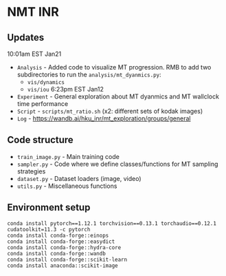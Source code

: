 # NMT INR

## Updates
10:01am EST Jan21
- `Analysis` - Added code to visualize MT progression. RMB to add two subdirectories to run the `analysis/mt_dyanmics.py`:
    - `vis/dynamics`
    - `vis/iou`
6:23pm EST Jan12 
- `Experiment` - General exploration about MT dyanmics and MT wallclock time performance
- `Script` - `scripts/mt_ratio.sh` (x2: different sets of kodak images)
- `Log` - https://wandb.ai/hku_inr/mt_exploration/groups/general

## Code structure
- `train_image.py` - Main training code
- `sampler.py` - Code where we define classes/functions for MT sampling strategies
- `dataset.py` - Dataset loaders (image, video)
- `utils.py` - Miscellaneous functions

## Environment setup
```
conda install pytorch==1.12.1 torchvision==0.13.1 torchaudio==0.12.1 cudatoolkit=11.3 -c pytorch
conda install conda-forge::einops
conda install conda-forge::easydict
conda install conda-forge::hydra-core
conda install conda-forge::wandb
conda install conda-forge::scikit-learn
conda install anaconda::scikit-image
```
